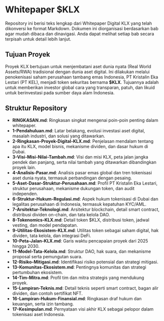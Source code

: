# Whitepaper $KLX

Repository ini berisi teks lengkap dari Whitepaper Digital KLX yang telah dikonversi ke format Markdown. Dokumen ini diorganisasi berdasarkan bab agar mudah dibaca dan dinavigasi. Anda dapat melihat setiap bab secara terpisah untuk detail lebih lanjut.

## Tujuan Proyek
Proyek KLX bertujuan untuk menjembatani aset dunia nyata (Real World Assets/RWA) tradisional dengan dunia aset digital. Ini dilakukan melalui penokenisasi saham perusahaan tambang emas Indonesia, PT Kristalin Eka Lestari (PT KEL), menjadi token sekuritas bernama **$KLX**. Tujuannya adalah untuk memberikan investor global cara yang transparan, patuh, dan likuid untuk berinvestasi pada sumber daya alam Indonesia.

## Struktur Repository

* **RINGKASAN.md**: Ringkasan singkat mengenai poin-poin penting dalam whitepaper.
* **1-Pendahuluan.md**: Latar belakang, evolusi investasi aset digital, masalah industri, dan solusi yang ditawarkan.
* **2-Ringkasan-Proyek-Digital-KLX.md**: Penjelasan mendalam tentang apa itu KLX, model bisnis, mekanisme dividen, dan dasar hukum di Dubai.
* **3-Visi-Misi-Nilai-Tambah.md**: Visi dan misi KLX, peta jalan jangka pendek dan panjang, serta nilai tambah yang ditawarkan dibandingkan proyek lain.
* **4-Analisis-Pasar.md**: Analisis pasar emas global dan tren tokenisasi aset dunia nyata, termasuk perbandingan dengan pesaing.
* **5-Aset-Dasar-Struktur-Perusahaan.md**: Profil PT Kristalin Eka Lestari, struktur perusahaan, mekanisme dukungan token, dan audit independen.
* **6-Struktur-Hukum-Regulasi.md**: Aspek hukum tokenisasi di Dubai dan legalitas perusahaan di Indonesia, termasuk kepatuhan KYC/AML.
* **7-Arsitektur-Teknologi.md**: Arsitektur blockchain, detail smart contract, distribusi dividen on-chain, dan tata kelola DAO.
* **8-Tokenomics-KLX.md**: Detail token $KLX, distribusi token, jadwal vesting, dan model pendapatan.
* **9-Utilitas-Ekosistem-KLX.md**: Utilitas token sebagai saham digital, hak dividen, tata kelola, dan integrasi DeFi.
* **10-Peta-Jalan-KLX.md**: Garis waktu pencapaian proyek dari 2025 hingga 2030.
* **11-Model-Tata-Kelola.md**: Struktur DAO, hak suara, dan mekanisme proposal serta pemungutan suara.
* **12-Risiko-Mitigasi.md**: Identifikasi risiko potensial dan strategi mitigasi.
* **13-Komunitas-Ekosistem.md**: Pentingnya komunitas dan strategi pertumbuhan ekosistem.
* **14-Tim-Mitra.md**: Profil tim dan mitra strategis yang mendukung proyek.
* **15-Lampiran-Teknis.md**: Detail teknis seperti smart contract, bagan alir dividen, dan contoh sertifikat NFT.
* **16-Lampiran-Hukum-Finansial.md**: Ringkasan draf hukum dan keuangan, serta izin tambang.
* **17-Kesimpulan.md**: Pernyataan visi akhir KLX sebagai pelopor dalam tokenisasi aset Indonesia.